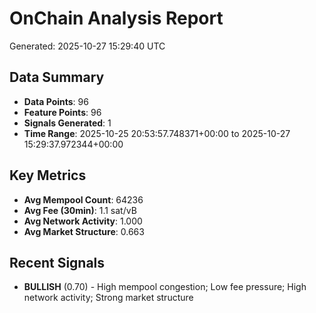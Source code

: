 # OnChain Analysis Report
Generated: 2025-10-27 15:29:40 UTC

## Data Summary
- **Data Points**: 96
- **Feature Points**: 96
- **Signals Generated**: 1
- **Time Range**: 2025-10-25 20:53:57.748371+00:00 to 2025-10-27 15:29:37.972344+00:00

## Key Metrics
- **Avg Mempool Count**: 64236
- **Avg Fee (30min)**: 1.1 sat/vB
- **Avg Network Activity**: 1.000
- **Avg Market Structure**: 0.663

## Recent Signals
- **BULLISH** (0.70) - High mempool congestion; Low fee pressure; High network activity; Strong market structure
